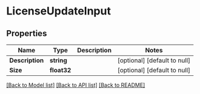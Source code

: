 # LicenseUpdateInput

## Properties
Name | Type | Description | Notes
------------ | ------------- | ------------- | -------------
**Description** | **string** |  | [optional] [default to null]
**Size** | **float32** |  | [optional] [default to null]

[[Back to Model list]](../README.md#documentation-for-models) [[Back to API list]](../README.md#documentation-for-api-endpoints) [[Back to README]](../README.md)


